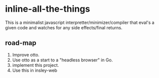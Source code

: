 # inline-all-the-things

This is a minimalist javascript interpretter/minimizer/compiler that eval's a given code and watches for any side effects/final returns. 


## road-map

1. Improve otto.
2. Use otto as a start to a "headless browser" in Go.
3. implement this project.
4. Use this in insley-web
